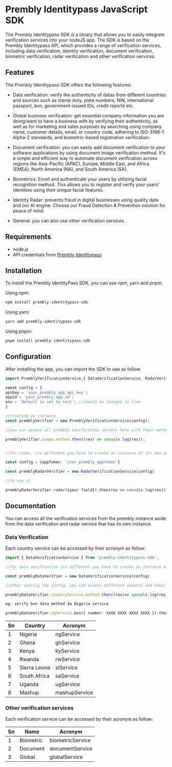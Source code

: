 # Prembly Identitypass JavaScript SDK

The Prembly Identitypass SDK is a library that allows you to easily integrate verification services into your nodeJS app. The SDK is based on the Prembly Identitypass API, which provides a range of verification services, including data verification, identity verification, document verification, biometric verification, radar verification and other verification services.

## Features

The Prembly Identitypass SDK offers the following features:

- Data verification: verify the authenticity of datas from different countries and sources such as stamp duty, plate numbers, NIN, international passport, bvn, government-issued IDs, credit reports etc.

- Global business verification: get essential company information you are doing/want to have a business with by verifying their authenticity, as well as for marketing and sales purposes by searching using company name, customer details, email, or country code, adhering to ISO-3166-1 Alpha-2 standards, and biometric-based registration verification.

- Document verification: you can easily add document verification to your software applications by using document image verification method. It's a simple and efficient way to automate document verification across regions like Asia-Pacific (APAC), Europe, Middle East, and Africa (EMEA), North America (NA), and South America (SA).

- Biometrics: Enroll and authenticate your users by utilizing facial recognition method. This allows you to register and verify your users' identities using their unique facial features.

- Identity Radar: prevents fraud in digital businesses using quality data and our AI engine. Choose our Fraud Detection & Prevention solution for peace of mind.

- General: you can also use other verification services.

## Requirements

- node.js
- API credentials from <a href="https://docs.prembly.com/docs/getting-the-live-api-keys" target="_blank">Prembly Identitypass</a>

## Installation

To install the Prembly IdentityPass SDK, you can use npm, yarn and pnpm.

Using npm:

```ts
npm install prembly-identitypass-sdk
```

Using yarn:

```ts
yarn add prembly-identitypass-sdk
```

Using pnpm:

```ts
pnpm install prembly-identitypass-sdk
```

## Configuration

After installing the app, you can import the SDK to use as follow:

```ts
import PremblyVerificationService,{ DataVerificationService, RadarVerificationService } from 'prembly-identitypass-sdk';

const config = {
apiKey = 'your_prembly_app_api_key';
appId = 'your_prembly_app_id';
env = 'default is set to test'; //should be changed to live
}

//creating an instance
const premblyVerifier = new PremblyVerificationService(config);

//you can access all prembly verification service here with their method aside data-verification and radar which has its own instance.

premblyVerifier.scope.method.then((res) => console.log(res));


//for radar, its different you have to create an instance of its own as follow:

const config = {appToken: 'your_prembly_apptoken'}

const premblyRadarVerifier = new RadarVerificationService(config)

//to use it

premblyRadarVerifier.radar({your field}).then(res => console.log(res))
```

## Documentation

You can access all the verification services from the prembly instance aside from the data verification and radar service that has its own instance.

### Data Verification

Each country service can be accessed by their acronym as follow:

```ts
import { DataVerificationService } from 'prembly-identitypass-sdk';

//for data verification its different you have to create an instance of its own as follow:

const premblyDataVerifier = new DataVerificationService(config)

//after setting the config, you can access different country and their data verification service as shown:

premblyDataVerifier.countryService.method.then((res)=> console.log(res))

eg: verify bvn data method in Nigeria service

premblyDataVerifier.ngService.bvn({ number: XXXX XXXX XXXX XXXX }).then((res) => console.log(res))
```

| Sn  | Country      | Acronym       |
| --- | ------------ | ------------- |
| 1   | Nigeria      | ngService     |
| 2   | Ghana        | ghService     |
| 3   | Kenya        | kyService     |
| 4   | Rwanda       | rwService     |
| 5   | Sierra Leone | slService     |
| 6   | South Africa | saService     |
| 7   | Uganda       | ugService     |
| 8   | Mashup       | mashupService |

### Other verification services

Each verification service can be accessed by their acronym as follow:

| Sn  | Name      | Acronym          |
| --- | --------- | ---------------- |
| 1   | Biometric | biometricService |
| 2   | Document  | documentService  |
| 3   | Global    | globalService    |
